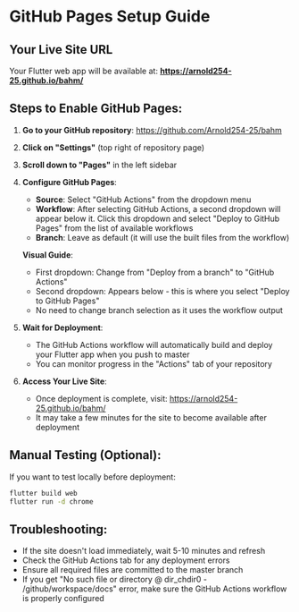 # GitHub Pages Setup Guide

## Your Live Site URL
Your Flutter web app will be available at: **https://arnold254-25.github.io/bahm/**

## Steps to Enable GitHub Pages:

1. **Go to your GitHub repository**: https://github.com/Arnold254-25/bahm

2. **Click on "Settings"** (top right of repository page)

3. **Scroll down to "Pages"** in the left sidebar

4. **Configure GitHub Pages**:
   - **Source**: Select "GitHub Actions" from the dropdown menu
   - **Workflow**: After selecting GitHub Actions, a second dropdown will appear below it. Click this dropdown and select "Deploy to GitHub Pages" from the list of available workflows
   - **Branch**: Leave as default (it will use the built files from the workflow)

   **Visual Guide**:
   - First dropdown: Change from "Deploy from a branch" to "GitHub Actions"
   - Second dropdown: Appears below - this is where you select "Deploy to GitHub Pages"
   - No need to change branch selection as it uses the workflow output

5. **Wait for Deployment**:
   - The GitHub Actions workflow will automatically build and deploy your Flutter app when you push to master
   - You can monitor progress in the "Actions" tab of your repository

6. **Access Your Live Site**:
   - Once deployment is complete, visit: https://arnold254-25.github.io/bahm/
   - It may take a few minutes for the site to become available after deployment

## Manual Testing (Optional):
If you want to test locally before deployment:
```bash
flutter build web
flutter run -d chrome
```

## Troubleshooting:
- If the site doesn't load immediately, wait 5-10 minutes and refresh
- Check the GitHub Actions tab for any deployment errors
- Ensure all required files are committed to the master branch
- If you get "No such file or directory @ dir_chdir0 - /github/workspace/docs" error, make sure the GitHub Actions workflow is properly configured
